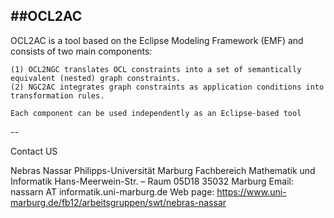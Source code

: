 ##OCL2AC
--

OCL2AC is a tool based on the Eclipse Modeling Framework (EMF) and consists of two main components:

    (1) OCL2NGC translates OCL constraints into a set of semantically equivalent (nested) graph constraints.
    (2) NGC2AC integrates graph constraints as application conditions into transformation rules.

    Each component can be used independently as an Eclipse-based tool

--

Contact US

Nebras Nassar 
Philipps-Universität Marburg 
Fachbereich Mathematik und Informatik 
Hans-Meerwein-Str. – Raum 05D18 
35032 Marburg 
Email: nassarn AT informatik.uni-marburg.de 
Web page: https://www.uni-marburg.de/fb12/arbeitsgruppen/swt/nebras-nassar 